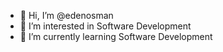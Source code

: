 - 👋 Hi, I’m @edenosman
- 👀 I’m interested in Software Development
- 🌱 I’m currently learning Software Development 
